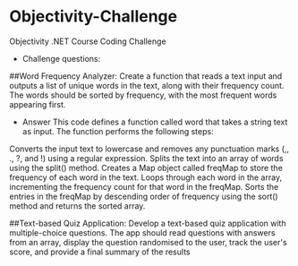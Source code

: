 # Objectivity-Challenge
Objectivity .NET Course Coding Challenge

- Challenge questions:

##Word Frequency Analyzer:
Create a function that reads a text input and outputs a list of unique words in the text, along with their frequency count. The words should be sorted by frequency, with the most frequent words appearing first.
- Answer
This code defines a function called word that takes a string text as input. The function performs the following steps:

Converts the input text to lowercase and removes any punctuation marks (,, ., ?, and !) using a regular expression.
Splits the text into an array of words using the split() method.
Creates a Map object called freqMap to store the frequency of each word in the text.
Loops through each word in the array, incrementing the frequency count for that word in the freqMap.
Sorts the entries in the freqMap by descending order of frequency using the sort() method and returns the sorted array.

##Text-based Quiz Application:
Develop a text-based quiz application with multiple-choice questions. The app should read questions with answers from an array, display the question randomised to the user, track the user's score, and provide a final summary of the results

